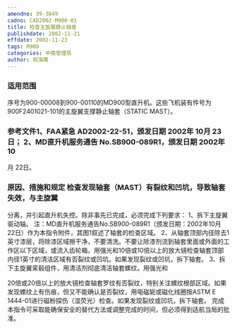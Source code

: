 ```yaml
---
amendno: 39-3849
cadno: CAD2002-M900-01
title: 检查主旋翼静止轴套
publishdate: 2002-11-21
effdate: 2002-11-23
tags: M900
categories: 中南管理局
author: 祝海鹰
---
```


### 适用范围 
序号为900-00008到900-00110的MD900型直升机。这些飞机装有件号为900F2401021-101的主旋翼支撑静止轴套（STATIC MAST）。

### 参考文件1、FAA紧急 AD2002-22-51，颁发日期 2002年 10月 23日； 2、MD直升机服务通告 No.SB900-089R1，颁发日期 2002年 10
月 22日。

### 原因、措施和规定     检查发现轴套（MAST）有裂纹和凹坑，导致轴套失效，与主旋翼
分离，并引起直升机失控。除非事先已完成，必须完成下列要求： 1、拆下主旋翼驱动轴。     注：MD直升机服务通告No.SB900-089R1（颁发日期：2002年10月
22日）作为本指令附件，其图1叙述了轴套的检查区域。 
    2、从轴套顶部内径除去1英寸漆层，将除漆区域擦干净，不要清洗。不要让除漆剂流到轴套里面或外面的工作区以下区域，或流入齿轮箱。用强光和10倍或10倍以上的放大镜检查轴套顶部内径1英寸的清洁区域有否裂纹或凹坑。如果发现裂纹或凹坑，拆下轴套。 
    3、拆下主旋翼桨毂组件，用清洁剂彻底清洁轴套螺纹。用强光和
  
20倍或20倍以上的放大镜检查轴套罗纹有否裂纹，特别关注螺纹根部区域。如果发现螺纹上有伤痕，但又不能确认是否裂纹，用电磁轭或磁化线圈按ASTM E 1444-01进行磁粉探伤（湿荧光）检查。如果发现裂纹或凹坑，拆下轴套。 
    完成本指令可采取能确保安全的替代方法或调整完成的时间，但必须得到适航当局的批准。
